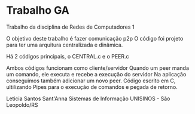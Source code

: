 # Trabalho GA
Trabalho da disciplina de Redes de Computadores 1 

O objetivo deste trabalho é fazer comunicação p2p
O código foi projeto para ter uma arquitura centralizada e dinâmica. 

Há 2 códigos principais, o CENTRAL.c e o PEER.c 

Ambos códigos funcionam como cliente/servidor
Quando um peer manda um comando, ele executa e recebe a execução do servidor
Na aplicação conseguimos também adicionar um novo peer.
Código escrito em C, ultilizando Pipes para o execução de comandos e pegada de retorno.

Leticia Santos Sant'Anna
Sistemas de Informação
UNISINOS - São Leopoldo/RS
